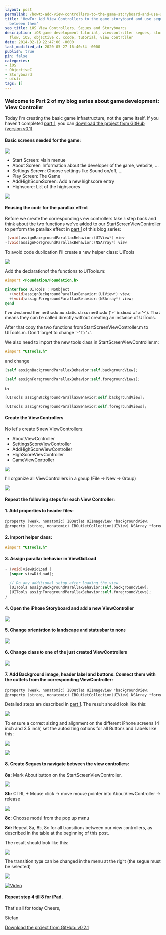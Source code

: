 ```yaml
---
layout: post
permalink: /howto-add-view-controllers-to-the-game-storyboard-and-use-segues-to-navigate-between-them/
title: 'HowTo: Add View Controllers to the game storyboard and use segues to navigate
  between them'
seo_title: iOS View Controllers, Segues and Storyboards
description: iOS game development tutorial, viewcontroller segues, storyboard, game
  flow, iOS, objective c, xcode, tutorial, view controller
date: 2014-02-19 22:47:00 -0000
last_modified_at: 2020-05-27 16:40:54 -0000
publish: true
pin: false
categories:
- iOS
- ObjectiveC
- Storyboard
- UIKit
tags: []
---
```

### Welcome to Part 2 of my blog series about game development: View Controller

Today I'm creating the basic game infrastructure, not the game itself. If you haven't completed [part 1](/howto-design-for-depth-creating-a-start-screen-with-parallax-animations-using-ios-7-motion-effects), you can [download the project from GitHub (version v0.1](https://github.com/stfnjstn/MyFirstGame/releases/tag/v0.1)).

#### Basic screens needed for the game:

[![](/developerplayground/assets/2014/02/ViewControllers.jpg)](/developerplayground/assets/2014/02/ViewControllers1.jpg)

  * Start Screen: Main menue
  * About Screen: Information about the developer of the game, website, ...
  * Settings Screen: Choose settings like Sound on/off, ...
  * Play Screen: The Game
  * AddHighScoreScreen: Add a new highscore entry
  * Highscore: List of the highscores

[![](/developerplayground/assets/2014/02/ViewControllers2-1.jpg)](/developerplayground/assets/2014/02/ViewControllers2-1.jpg)

#### Reusing the code for the parallax effect

Before we create the corresponding view controllers take a step back and think about the two functions we've added to our StartScreenViewController to perform the parallax effect in [part 1](/howto-design-for-depth-creating-a-start-screen-with-parallax-animations-using-ios-7-motion-effects) of this blog series:

```objectivec
-(void)assignBackgroundParallaxBehavior:(UIView*) view
-(void)assignForegroundParallaxBehavior:(NSArray*) view
```

To avoid code duplication I'll create a new helper class: UITools 

[![](/developerplayground/assets/2014/02/ViewControllers3-1.jpg)](/developerplayground/assets/2014/02/ViewControllers3-1.jpg)

Add the declarationof the functions to UITools.m:
```objectivec
#import <Foundation/Foundation.h>

@interface UITools : NSObject
  +(void)assignBackgroundParallaxBehavior:(UIView*) view;
  +(void)assignForegroundParallaxBehavior:(NSArray*) view;
@end
```

I've declared the methods as static class methods ('+' instead of a '-'). That means they can be called directly without creating an instance of UITools.

After that copy the two functions from StartScreenViewController.m to UITools.m. Don't forget to change '-' to '+'.

We also need to import the new tools class in StartScreenViewController.m:
```objectivec
#import "UITools.h"
```
and change
```objectivec
[self assignBackgroundParallaxBehavior:self.backgroundView];

[self assignForegroundParallaxBehavior:self.foregroundViews];
```
to 
```objectivec
[UITools assignBackgroundParallaxBehavior:self.backgroundView];

[UITools assignForegroundParallaxBehavior:self.foregroundViews];
```
#### Create the View Controllers

No let's create 5 new ViewControllers: 

  * AboutViewController
  * SettingsScoreViewController
  * AddHighScoreViewController
  * HighScoreViewController
  * GameViewController

[![](/developerplayground/assets/2014/02/ViewControllers4-1.jpg)](/developerplayground/assets/2014/02/ViewControllers4-1.jpg)

I'll organize all ViewControllers in a group (File -> New -> Group) 

[![](/developerplayground/assets/2014/02/ViewControllers5.png)](/developerplayground/assets/2014/02/ViewControllers5.png)

#### Repeat the following steps for each View Controller:

#### 1. Add properties to header files:

```objectivec
@property (weak, nonatomic) IBOutlet UIImageView *backgroundView;
@property (strong, nonatomic) IBOutletCollection(UIView) NSArray *foregroundViews;
```

#### 2. Import helper class:

```objectivec
#import "UITools.h"
```

#### 3. Assign parallax behavior in ViewDidLoad
```objectivec
- (void)viewDidLoad {
  [super viewDidLoad];

  // Do any additional setup after loading the view.
  [UITools assignBackgroundParallaxBehavior:self.backgroundView];
  [UITools assignForegroundParallaxBehavior:self.foregroundViews];
}
```

#### 4. Open the iPhone Storyboard and add a new ViewController

[![](/developerplayground/assets/2014/02/ViewControllers6-1.jpg)](/developerplayground/assets/2014/02/ViewControllers6-1.jpg)

#### 5. Change orientation to landscape and statusbar to none

[![](/developerplayground/assets/2014/02/ViewControllers8.png)](/developerplayground/assets/2014/02/ViewControllers8.png)

#### 6. Change class to one of the just created ViewControllers

[![](/developerplayground/assets/2014/02/ViewControllers7.png)](/developerplayground/assets/2014/02/ViewControllers7.png)

#### 7. Add Background image, header label and buttons. Connect them with the outlets from the corresponding ViewController:

```objectivec
@property (weak, nonatomic) IBOutlet UIImageView *backgroundView;
@property (strong, nonatomic) IBOutletCollection(UIView) NSArray *foregroundViews;
```

Detailed steps are described in [part 1](/howto-design-for-depth-creating-a-start-screen-with-parallax-animations-using-ios-7-motion-effects). The result should look like this: 

[![](/developerplayground/assets/2014/02/ViewControllers9-1.jpg)](/developerplayground/assets/2014/02/ViewControllers9-1.jpg)

To ensure a correct sizing and alignment on the different iPhone screens (4 inch and 3.5 inch) set the autosizing options for all Buttons and Labels like this:

[![](/developerplayground/assets/2014/02/ViewControllers14-1.jpg)](/developerplayground/assets/2014/02/ViewControllers14-1.jpg)

[![](/developerplayground/assets/2014/02/ViewControllers15-1.jpg)](/developerplayground/assets/2014/02/ViewControllers15-1.jpg)

#### 8. Create Segues to navigate between the view controllers:

**8a:** Mark About button on the StartScreenViewController.

[![](/developerplayground/assets/2014/02/ViewControllers10-1.jpg)](/developerplayground/assets/2014/02/ViewControllers10-1.jpg)

**8b:** CTRL + Mouse click -> move mouse pointer into AboutViewController -> release 

[![](/developerplayground/assets/2014/02/ViewControllers11-1.jpg)](/developerplayground/assets/2014/02/ViewControllers11-1.jpg)

**8c:** Choose modal from the pop up menu 

**8d:** Repeat 8a, 8b, 8c for all transitions between our view controllers, as described in the table at the beginning of this post.

The result should look like this:

[![](/developerplayground/assets/2014/02/ViewControllers12-1.jpg)](/developerplayground/assets/2014/02/ViewControllers12-1.jpg)

The transition type can be changed in the menu at the right (the segue must be selected) 

[![](/developerplayground/assets/2014/02/ViewControllers13.png)](/developerplayground/assets/2014/02/ViewControllers13.png)


[![Video](/developerplayground/assets/2014/02/Video.png)](https://www.youtube.com/watch?v=pBrYeJxmPqk)


#### Repeat step 4 till 8 for iPad.

That's all for today Cheers, 

Stefan

[Download the project from GitHub: v0.2.1](https://github.com/stfnjstn/MyFirstGame/releases/tag/v0.2.1)
